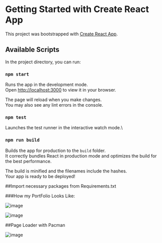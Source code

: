 # Getting Started with Create React App

This project was bootstrapped with [Create React App](https://github.com/facebook/create-react-app).

## Available Scripts

In the project directory, you can run:

### `npm start`

Runs the app in the development mode.\
Open [http://localhost:3000](http://localhost:3000) to view it in your browser.

The page will reload when you make changes.\
You may also see any lint errors in the console.

### `npm test`

Launches the test runner in the interactive watch mode.\


### `npm run build`

Builds the app for production to the `build` folder.\
It correctly bundles React in production mode and optimizes the build for the best performance.

The build is minified and the filenames include the hashes.\
Your app is ready to be deployed!

##Import necessary packages from Requirements.txt

###How my PortFolio Looks Like:

![image](https://github.com/divyapodila/My_Porfolio_React/assets/123135144/0783b17d-b266-4043-8a06-87908b157160)

![image](https://github.com/divyapodila/My_Porfolio_React/assets/123135144/d10f87d3-1b76-4abf-9fd4-b9d53ddd6dbe)

##Page Loader with Pacman

![image](https://github.com/divyapodila/My_Porfolio_React/assets/123135144/5effa275-5155-44bf-87e8-b0e13b2d4cc4)






